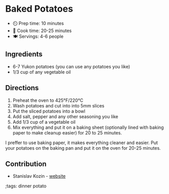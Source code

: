 # Baked Potatoes

- ⏲️ Prep time: 10 minutes
- 🍳 Cook time: 20-25 minutes
- 🍽️ Servings: 4-6 people

## Ingredients

- 6-7 Yukon potatoes (you can use any potatoes you like)
- 1/3 cup of any vegetable oil

## Directions
1. Preheat the oven to 425°F/220°C
2. Wash potatoes and cut into into 5mm slices
3. Put the sliced potatoes into a bowl
4. Add salt, pepper and any other seasoning you like
5. Add 1/3 cup of a vegetable oil
6. Mix everything and put it on a baking sheet (optionally lined with baking paper to make cleanup easier) for 20 to 25 minutes.

I preffer to use baking paper, it makes everything cleaner and easier. Put your potatoes on the baking pan and put it on the oven for 20-25 minutes.

## Contribution
- Stanislav Kozin - [website](https://kozin.cc)

;tags: dinner potato
